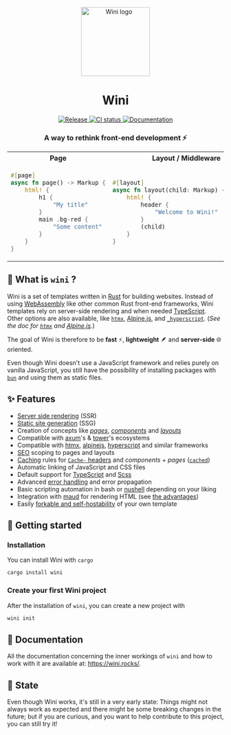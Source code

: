 <div align="center">

<img alt="Wini logo" src="./assets/wini.svg" height="160"/>

# Wini


<!-- Version -->
<a href="https://github.com/wini-rs/wini/releases">
    <img src="https://img.shields.io/github/v/release/wini-rs/wini" alt="Release" />
</a>

<!-- CI -->
<a href="https://github.com/wini-rs/wini/actions">
    <img src="https://github.com/wini-rs/wini/actions/workflows/check.yml/badge.svg" alt="CI status" />
</a>

<!-- Doc -->
<a href="https://wini.rocks">
    <img src="https://img.shields.io/badge/Docs-wini.rocks-blue" alt="Documentation" />
</a>


### A way to rethink front-end development ⚡

</div>

<table>
    <tr>
        <th>
            Page
        </th>
        <th>
            Layout / Middleware
        </th>
        <th>
            Component
        </th>
    </tr>
    <tr>
        <td>

```rs
#[page]
async fn page() -> Markup {
    html! {
        h1 {
            "My title"
        }
        main .bg-red {
            "Some content"
        }
    }
}
```

</td>
<td>

```rs
#[layout]
async fn layout(child: Markup) -> Markup {
    html! {
        header {
            "Welcome to Wini!"
        }
        (child)
    }
}
```

</td>
<td>

```rs
#[component]
async fn button() -> Markup {
    html! {
        button
            .btn-blue
            onclick="jsFn()"
        {
            "Blue button!"
        }
    }
}
```

</td>
    </tr>
</table>


## 🤔 What is `wini` ?

Wini is a set of templates written in [Rust](https://www.rust-lang.org/) for building websites. Instead of using [WebAssembly](https://webassembly.org/) like other common Rust front-end frameworks, Wini templates rely on server-side rendering and when needed [TypeScript](https://www.typescriptlang.org/). Other options are also available, like [`htmx`](https://htmx.org/), [Alpine.js](https://alpinejs.dev/), and [`_hyperscript`](https://hyperscript.org/). (_See the doc for [`htmx`](https://wini.rocks/doc/htmx) and [Alpine.js](https://wini.rocks/doc/alpinejs)._)

The goal of Wini is therefore to be **fast** ⚡, **lightweight** 🪶 and **server-side** 🌐 oriented.

Even though Wini doesn't use a JavaScript framework and relies purely on vanilla JavaScript, you still have the possibility of installing packages with [`bun`](https://bun.sh) and using them as static files.

## ✨ Features
- [Server side rendering](https://developer.mozilla.org/en-US/docs/Glossary/SSR) (SSR)
- [Static site generation](https://developer.mozilla.org/en-US/docs/Glossary/SSG) (SSG)
- Creation of concepts like [_pages_](https://wini.rocks/doc/concepts/pages), [_components_](https://wini.rocks/doc/concepts/components) and [_layouts_](https://wini.rocks/doc/concepts/layouts)
- Compatible with [axum](https://docs.rs/axum)'s & [tower](https://docs.rs/tower)'s ecosystems
- Compatible with [htmx](https://htmx.org), [alpinejs](https://alpinejs.dev), [hyperscript](https://hyperscript.org) and similar frameworks
- [SEO](https://en.wikipedia.org/wiki/Search_engine_optimization) scoping to pages and layouts
- [Caching](https://en.wikipedia.org/wiki/Cache_(computing)) rules for [`Cache-` headers](https://developer.mozilla.org/en-US/docs/Web/HTTP/Guides/Caching) and _components_ + _pages_ ([`cached`](http://docs.rs/cached))
- Automatic linking of JavaScript and CSS files
- Default support for [TypeScript](https://www.typescriptlang.org/) and [Scss](https://sass-lang.com)
- Advanced [error handling](https://doc.rust-lang.org/book/ch09-00-error-handling.html) and error propagation
- Basic scripting automation in bash or [nushell](https://nushell.org) depending on your liking
- Integration with [maud](https://maud.lambda.xyz) for rendering HTML (see [the advantages](https://wini.rocks/doc/why-maud))
- Easily [forkable and self-hostability](https://wini.rocks/doc/hosting_your_template) of your own template

## 🏁 Getting started

### Installation

You can install Wini with `cargo`

```sh
cargo install wini
```

### Create your first Wini project

After the installation of `wini`, you can create a new project with

```sh
wini init
```

## 📄 Documentation

All the documentation concerning the inner workings of `wini` and how to work with it are available at: <https://wini.rocks/>.

## 🚧 State 
Even though Wini works, it's still in a very early state: Things might not always work as expected and there might be some breaking changes in the future; but if you are curious, and you want to help contribute to this project, you can still try it!
